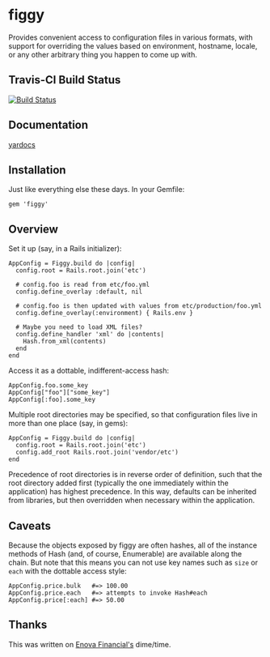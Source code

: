 # figgy

Provides convenient access to configuration files in various formats, with
support for overriding the values based on environment, hostname, locale, or
any other arbitrary thing you happen to come up with.

## Travis-CI Build Status
[![Build Status](https://secure.travis-ci.org/pd/figgy.png)](http://travis-ci.org/pd/figgy)

## Documentation
[yardocs](http://rdoc.info/github/pd/figgy/master/frames)

## Installation

Just like everything else these days. In your Gemfile:

    gem 'figgy'

## Overview

Set it up (say, in a Rails initializer):

    AppConfig = Figgy.build do |config|
      config.root = Rails.root.join('etc')

      # config.foo is read from etc/foo.yml
      config.define_overlay :default, nil

      # config.foo is then updated with values from etc/production/foo.yml
      config.define_overlay(:environment) { Rails.env }

      # Maybe you need to load XML files?
      config.define_handler 'xml' do |contents|
        Hash.from_xml(contents)
      end
    end

Access it as a dottable, indifferent-access hash:

    AppConfig.foo.some_key
    AppConfig["foo"]["some_key"]
    AppConfig[:foo].some_key

Multiple root directories may be specified, so that configuration files live in
more than one place (say, in gems):

    AppConfig = Figgy.build do |config|
      config.root = Rails.root.join('etc')
      config.add_root Rails.root.join('vendor/etc')
    end

Precedence of root directories is in reverse order of definition, such that the
root directory added first (typically the one immediately within the application)
has highest precedence. In this way, defaults can be inherited from libraries,
but then overridden when necessary within the application.

## Caveats

Because the objects exposed by figgy are often hashes, all of the instance methods
of Hash (and, of course, Enumerable) are available along the chain. But note that
this means you can not use key names such as `size` or `each` with the dottable
access style:

    AppConfig.price.bulk   #=> 100.00
    AppConfig.price.each   #=> attempts to invoke Hash#each
    AppConfig.price[:each] #=> 50.00

## Thanks

This was written on [Enova Financial's](http://www.enovafinancial.com) dime/time.
